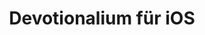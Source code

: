 ---
title: Devotionalium für iOS
lang: de
description: Die erste interreligiöse Tagesvers-App der Welt
link: https://devotionalium.com/ios
image: /images/projects/devotionalium-icon.png
categories: [SwiftUI, App]
featured: true
---